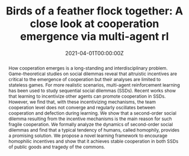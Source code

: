 ---
title: 'Birds of a feather flock together: A close look at cooperation emergence via multi-agent rl'

# Authors
# If you created a profile for a user (e.g. the default `admin` user), write the username (folder name) here
# and it will be replaced with their full name and linked to their profile.
authors:
  - admin
  - Tonghan Wang
  - Jiayuan Liu
  - Chi Han
  - Chongjie Zhang

# Author notes (optional)
author_notes:
  - 'Equal contribution'
  - 'Equal contribution'

date: '2021-04-01T00:00:00Z'
doi: ''

# Schedule page publish date (NOT publication's date).
publishDate: '2021-04-01T00:00:00Z'

# Publication type.
# Legend: 0 = Uncategorized; 1 = Conference paper; 2 = Journal article;
# 3 = Preprint / Working Paper; 4 = Report; 5 = Book; 6 = Book section;
# 7 = Thesis; 8 = Patent
publication_types: ['paper-conference']

# Publication name and optional abbreviated publication name.
publication: In *Arxiv*
publication_short: In *Arx*

abstract: How cooperation emerges is a long-standing and interdisciplinary problem. Game-theoretical studies on social dilemmas reveal that altruistic incentives are critical to the emergence of cooperation but their analyses are limited to stateless games. For more realistic scenarios, multi-agent reinforcement learning has been used to study sequential social dilemmas (SSDs). Recent works show that learning to incentivize other agents can promote cooperation in SSDs. However, we find that, with these incentivizing mechanisms, the team cooperation level does not converge and regularly oscillates between cooperation and defection during learning. We show that a second-order social dilemma resulting from the incentive mechanisms is the main reason for such fragile cooperation. We formally analyze the dynamics of second-order social dilemmas and find that a typical tendency of humans, called homophily, provides a promising solution. We propose a novel learning framework to encourage homophilic incentives and show that it achieves stable cooperation in both SSDs of public goods and tragedy of the commons.

# Summary. An optional shortened abstract.
summary: Use the idea of homophily to solve second-order social dilemmas.

tags: []

# Display this page in the Featured widget?
featured: false

# Custom links (uncomment lines below)
# links:
# - name: Custom Link
#   url: http://example.org

url_pdf: 'https://arxiv.org/pdf/2104.11455.pdf'
url_code: 'https://github.com/drdh/Homophily-MARL'
url_dataset: ''
url_poster: ''
url_project: 'https://sites.google.com/view/homophily'
url_slides: ''
url_source: ''
url_video: ''

# Featured image
# To use, add an image named `featured.jpg/png` to your page's folder.
image:
  caption: 'Homophily'
  focal_point: ''
  preview_only: false

# Associated Projects (optional).
#   Associate this publication with one or more of your projects.
#   Simply enter your project's folder or file name without extension.
#   E.g. `internal-project` references `content/project/internal-project/index.md`.
#   Otherwise, set `projects: []`.
# projects:
#   - example

# Slides (optional).
#   Associate this publication with Markdown slides.
#   Simply enter your slide deck's filename without extension.
#   E.g. `slides: "example"` references `content/slides/example/index.md`.
#   Otherwise, set `slides: ""`.
# slides: example
---